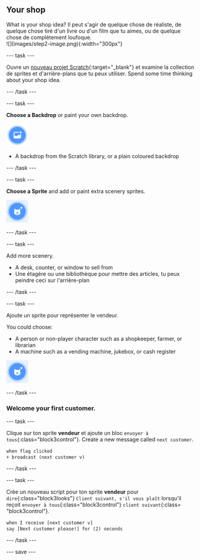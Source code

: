 ## Your shop

<div style="display: flex; flex-wrap: wrap">
<div style="flex-basis: 200px; flex-grow: 1; margin-right: 15px;">
What is your shop idea? Il peut s'agir de quelque chose de réaliste, de quelque chose tiré d'un livre ou d'un film que tu aimes, ou de quelque chose de complètement loufoque.
</div>
<div>
![](images/step2-image.png){:width="300px"}
</div>
</div>

--- task ---

Ouvre un [nouveau projet Scratch](http://rpf.io/scratch-new){:target="_blank"} et examine la collection de sprites et d'arrière-plans que tu peux utiliser. Spend some time thinking about your shop idea.

--- /task ---

--- task ---

**Choose a Backdrop** or paint your own backdrop.

![](images/choose-backdrop-icon.png)

+ A backdrop from the Scratch library, or a plain coloured backdrop

--- /task ---

--- task ---

**Choose a Sprite** and add or paint extra scenery sprites.

![](images/choose-sprite-icon.png)

--- /task ---

--- task ---

Add more scenery.
+ A desk, counter, or window to sell from
+ Une étagère ou une bibliothèque pour mettre des articles, tu peux peindre ceci sur l'arrière-plan

--- /task ---

--- task ---

Ajoute un sprite pour représenter le vendeur.

You could choose:
+ A person or non-player character such as a shopkeeper, farmer, or librarian
+ A machine such as a vending machine, jukebox, or cash register

![](images/choose-sprite-icon.png)

--- /task ---

### Welcome your first customer.

--- task ---

Clique sur ton sprite **vendeur** et ajoute un bloc `envoyer à tous`{:class="block3control"}. Create a new message called `next customer`.

```blocks3
when flag clicked
+ broadcast (next customer v)
```

--- /task ---

--- task ---

Crée un nouveau script pour ton sprite **vendeur** pour `dire`{:class="block3looks"} `Client suivant, s'il vous plaît` lorsqu'il reçoit `envoyer à tous`{:class="block3control"} `client suivant`{:class= "block3control"}.

```blocks3
when I receive [next customer v] 
say [Next customer please!] for (2) seconds
```

--- /task ---

--- save ---
